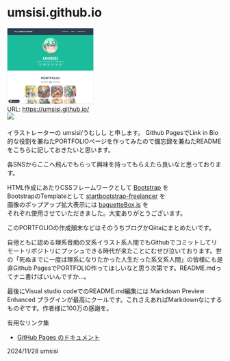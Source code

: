 # umsisi.github.io

<div style="align: center;"><img src="./img/umss20241128035025.png" width="40%" alt="screenshot"><br />
URL: <a href="https://umsisi.github.io/">https://umsisi.github.io/</a></div>
<img src="https://img.shields.io/badge/umsisi-%5E--%5E-brightgreen" />
<br /><br />
イラストレーターの umsisi/うむしし と申します。  
Github PagesでLink in Bio的な役割を兼ねたPORTFOLIOページを作ってみたので備忘録を兼ねたREADMEをこちらに記しておきたいと思います。

各SNSからここへ飛んでもらって興味を持ってもらえたら良いなと思っております。

HTML作成にあたりCSSフレームワークとして [Bootstrap](https://getbootstrap.jp/) を  
BootstrapのTemplateとして [startbootstrap-freelancer](https://github.com/StartBootstrap/startbootstrap-freelancer) を  
画像のポップアップ拡大表示には [baguetteBox.js](https://github.com/feimosi/baguetteBox.jsr) を  
それぞれ使用させていただきました。大変ありがとうございます。

このPORTFOLIOの作成顛末などはそのうちブログかQiitaにまとめたいです。

自他ともに認める理系音痴の文系イラスト系人間でもGithubでコミットしてリモートリポジトリにプッシュできる時代が来たことにむせび泣いております。世の「死ぬまでに一度は理系になりたかった人生だった系文系人間」の皆様にも是非Github PagesでPORTFOLIO作ってほしいなと思う次第です。README.mdってナニ書けばいいんですか…。

最後にVisual studio codeでのREADME.md編集には Markdown Preview Enhanced プラグインが最高にクールです。これさえあればMarkdownなにするものぞです。作者様に100万の感謝を。

有用なリンク集

- [GitHub Pages のドキュメント](https://docs.github.com/ja/pages)

2024/11/28 umsisi